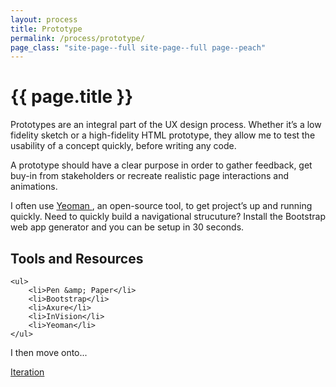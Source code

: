 ```yaml
---
layout: process
title: Prototype
permalink: /process/prototype/
page_class: "site-page--full site-page--full page--peach"
---
```


<h1>{{ page.title }}</h1>

<p class="lead">Prototypes are an integral part of the UX design process. Whether it’s a low fidelity sketch or a high-fidelity HTML prototype, they allow me to test the usability of a concept quickly, before writing any code.</p>

<p>A prototype should have a clear purpose in order to gather feedback, get buy-in from stakeholders or recreate realistic page interactions and animations.</p>

<p>I often use <a href="http://yeoman.io/" title="The web&rsquo;s scaffolding tool for modern webapps" class="external-link">Yeoman <i class="icon icon-external-link" aria-hidden="true"></i></a>, an open-source tool, to get project&rsquo;s up and running quickly. Need to quickly build a navigational strucuture? Install the Bootstrap web app generator and you can be setup in 30 seconds.</p>

<h2 class="gamma">Tools and Resources</h2>

<div class="list--2-cols">

	<ul>
		<li>Pen &amp; Paper</li>
	    <li>Bootstrap</li>
	    <li>Axure</li>
	    <li>InVision</li>
	    <li>Yeoman</li>
	</ul>

</div>

<p>I then move onto...</p>

<div class="text--left">
	<a class="button button--light" href="/process/iterate/" title="Read about the Iteration phase of my UX process">Iteration <i class="icon icon-caret-right"></i></a>
</div>